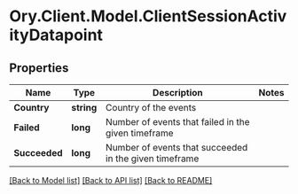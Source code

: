 # Ory.Client.Model.ClientSessionActivityDatapoint

## Properties

Name | Type | Description | Notes
------------ | ------------- | ------------- | -------------
**Country** | **string** | Country of the events | 
**Failed** | **long** | Number of events that failed in the given timeframe | 
**Succeeded** | **long** | Number of events that succeeded in the given timeframe | 

[[Back to Model list]](../README.md#documentation-for-models) [[Back to API list]](../README.md#documentation-for-api-endpoints) [[Back to README]](../README.md)

